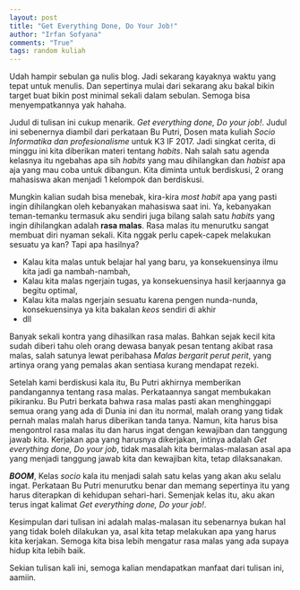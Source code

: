 ```yaml
---
layout: post
title: "Get Everything Done, Do Your Job!"
author: "Irfan Sofyana"
comments: "True" 
tags: random kuliah
---
```


Udah hampir sebulan ga nulis blog. Jadi sekarang kayaknya waktu yang tepat untuk menulis. Dan sepertinya
mulai dari sekarang aku bakal bikin target buat bikin post minimal sekali dalam sebulan. Semoga bisa menyempatkannya yak hahaha.

Judul di tulisan ini cukup menarik. *Get everything done, Do your job!*. Judul ini sebenernya diambil dari 
perkataan Bu Putri, Dosen mata kuliah *Socio Informatika dan profesionalisme* untuk K3 IF 2017. Jadi singkat cerita, di minggu ini kita diberikan materi tentang *habits*. Nah salah satu agenda kelasnya itu ngebahas apa sih *habits* yang mau dihilangkan dan *habist* apa aja yang mau coba untuk dibangun. Kita diminta untuk berdiskusi, 2 orang mahasiswa akan menjadi 1 kelompok dan berdiskusi. 

Mungkin kalian sudah bisa menebak, kira-kira *most habit* apa yang pasti ingin dihilangkan oleh kebanyakan mahasiswa saat ini. Ya, kebanyakan teman-temanku termasuk aku sendiri juga bilang salah satu *habits* yang ingin dihilangkan adalah **rasa malas**. Rasa malas itu menurutku sangat membuat diri nyaman sekali. Kita nggak perlu capek-capek melakukan sesuatu ya kan? Tapi apa hasilnya?

- Kalau kita malas untuk belajar hal yang baru, ya konsekuensinya ilmu kita jadi ga nambah-nambah,
- Kalau kita malas ngerjain tugas, ya konsekuensinya hasil kerjaannya ga begitu optimal,
- Kalau kita malas ngerjain sesuatu karena pengen nunda-nunda, konsekuensinya ya kita bakalan *keos* sendiri di akhir
- dll

Banyak sekali kontra yang dihasilkan rasa malas. Bahkan sejak kecil kita sudah diberi tahu oleh orang dewasa banyak pesan tentang akibat rasa malas, salah satunya lewat peribahasa *Malas bergarit perut perit*, yang artinya orang yang pemalas akan sentiasa kurang mendapat rezeki.

Setelah kami berdiskusi kala itu, Bu Putri akhirnya memberikan pandangannya tentang rasa malas. Perkataannya sangat membukakan pikiranku. Bu Putri berkata bahwa rasa malas pasti akan menghinggapi semua orang
yang ada di Dunia ini dan itu normal, malah orang yang tidak pernah malas malah harus diberikan tanda tanya. Namun, kita harus bisa mengontrol 
rasa malas itu dan harus ingat dengan kewajiban dan tanggung jawab kita. Kerjakan apa yang harusnya dikerjakan, intinya adalah *Get everything done, Do your job*, tidak masalah kita bermalas-malasan asal apa yang menjadi tanggung jawab kita dan kewajiban kita, tetap dilaksanakan.

***BOOM***, Kelas *socio* kala itu menjadi salah satu kelas yang akan aku selalu ingat. Perkataan Bu Putri menurutku benar dan memang sepertinya itu yang harus diterapkan di kehidupan sehari-hari. Semenjak kelas itu, aku akan terus ingat kalimat *Get everything done, Do your job!*. 

Kesimpulan dari tulisan ini adalah malas-malasan itu sebenarnya bukan hal yang tidak boleh dilakukan ya, asal kita tetap melakukan apa yang harus kita kerjakan. Semoga kita bisa lebih mengatur rasa malas yang ada supaya hidup kita lebih baik.

Sekian tulisan kali ini, semoga kalian mendapatkan manfaat dari tulisan ini, aamiin.
